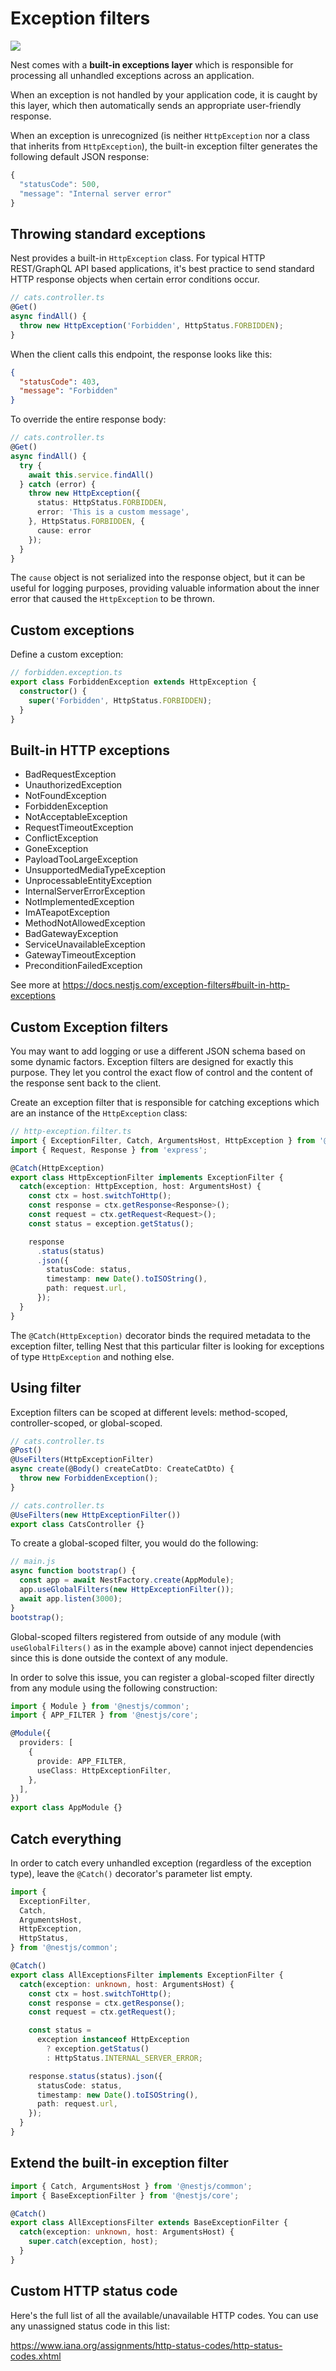 # Exception filters

![](https://docs.nestjs.com/assets/Filter_1.png)

Nest comes with a **built-in exceptions layer** which is responsible for processing all unhandled exceptions across an application.

When an exception is not handled by your application code, it is caught by this layer, which then automatically sends an appropriate user-friendly response.

When an exception is unrecognized (is neither `HttpException` nor a class that inherits from `HttpException`), the built-in exception filter generates the following default JSON response:

```ts
{
  "statusCode": 500,
  "message": "Internal server error"
}
```

## Throwing standard exceptions

Nest provides a built-in `HttpException` class. For typical HTTP REST/GraphQL API based applications, it's best practice to send standard HTTP response objects when certain error conditions occur.

```ts
// cats.controller.ts
@Get()
async findAll() {
  throw new HttpException('Forbidden', HttpStatus.FORBIDDEN);
}
```

When the client calls this endpoint, the response looks like this:

```json
{
  "statusCode": 403,
  "message": "Forbidden"
}
```

To override the entire response body:

```ts
// cats.controller.ts
@Get()
async findAll() {
  try {
    await this.service.findAll()
  } catch (error) { 
    throw new HttpException({
      status: HttpStatus.FORBIDDEN,
      error: 'This is a custom message',
    }, HttpStatus.FORBIDDEN, {
      cause: error
    });
  }
}
```

The `cause` object is not serialized into the response object, but it can be useful for logging purposes, providing valuable information about the inner error that caused the `HttpException` to be thrown.

## Custom exceptions

Define a custom exception:

```ts
// forbidden.exception.ts
export class ForbiddenException extends HttpException {
  constructor() {
    super('Forbidden', HttpStatus.FORBIDDEN);
  }
}
```


## Built-in HTTP exceptions

- BadRequestException
- UnauthorizedException
- NotFoundException
- ForbiddenException
- NotAcceptableException
- RequestTimeoutException
- ConflictException
- GoneException
- PayloadTooLargeException
- UnsupportedMediaTypeException
- UnprocessableEntityException
- InternalServerErrorException
- NotImplementedException
- ImATeapotException
- MethodNotAllowedException
- BadGatewayException
- ServiceUnavailableException
- GatewayTimeoutException
- PreconditionFailedException

See more at https://docs.nestjs.com/exception-filters#built-in-http-exceptions


## Custom Exception filters

You may want to add logging or use a different JSON schema based on some dynamic factors. Exception filters are designed for exactly this purpose. They let you control the exact flow of control and the content of the response sent back to the client.

Create an exception filter that is responsible for catching exceptions which are an instance of the `HttpException` class:

```ts
// http-exception.filter.ts
import { ExceptionFilter, Catch, ArgumentsHost, HttpException } from '@nestjs/common';
import { Request, Response } from 'express';

@Catch(HttpException)
export class HttpExceptionFilter implements ExceptionFilter {
  catch(exception: HttpException, host: ArgumentsHost) {
    const ctx = host.switchToHttp();
    const response = ctx.getResponse<Response>();
    const request = ctx.getRequest<Request>();
    const status = exception.getStatus();

    response
      .status(status)
      .json({
        statusCode: status,
        timestamp: new Date().toISOString(),
        path: request.url,
      });
  }
}
```

The `@Catch(HttpException)` decorator binds the required metadata to the exception filter, telling Nest that this particular filter is looking for exceptions of type `HttpException` and nothing else.


## Using filter

Exception filters can be scoped at different levels: method-scoped, controller-scoped, or global-scoped.

```ts
// cats.controller.ts
@Post()
@UseFilters(HttpExceptionFilter)
async create(@Body() createCatDto: CreateCatDto) {
  throw new ForbiddenException();
}
```

```ts
// cats.controller.ts
@UseFilters(new HttpExceptionFilter())
export class CatsController {}
```

To create a global-scoped filter, you would do the following:

```ts
// main.js
async function bootstrap() {
  const app = await NestFactory.create(AppModule);
  app.useGlobalFilters(new HttpExceptionFilter());
  await app.listen(3000);
}
bootstrap();
```

Global-scoped filters registered from outside of any module (with `useGlobalFilters()` as in the example above) cannot inject dependencies since this is done outside the context of any module.

In order to solve this issue, you can register a global-scoped filter directly from any module using the following construction:

```ts
import { Module } from '@nestjs/common';
import { APP_FILTER } from '@nestjs/core';

@Module({
  providers: [
    {
      provide: APP_FILTER,
      useClass: HttpExceptionFilter,
    },
  ],
})
export class AppModule {}
```


## Catch everything

In order to catch every unhandled exception (regardless of the exception type), leave the `@Catch()` decorator's parameter list empty.

```ts
import {
  ExceptionFilter,
  Catch,
  ArgumentsHost,
  HttpException,
  HttpStatus,
} from '@nestjs/common';

@Catch()
export class AllExceptionsFilter implements ExceptionFilter {
  catch(exception: unknown, host: ArgumentsHost) {
    const ctx = host.switchToHttp();
    const response = ctx.getResponse();
    const request = ctx.getRequest();

    const status =
      exception instanceof HttpException
        ? exception.getStatus()
        : HttpStatus.INTERNAL_SERVER_ERROR;

    response.status(status).json({
      statusCode: status,
      timestamp: new Date().toISOString(),
      path: request.url,
    });
  }
}
```


## Extend the built-in exception filter

```ts
import { Catch, ArgumentsHost } from '@nestjs/common';
import { BaseExceptionFilter } from '@nestjs/core';

@Catch()
export class AllExceptionsFilter extends BaseExceptionFilter {
  catch(exception: unknown, host: ArgumentsHost) {
    super.catch(exception, host);
  }
}
```

## Custom HTTP status code

Here's the full list of all the available/unavailable HTTP codes. You can use any unassigned status code in this list:

https://www.iana.org/assignments/http-status-codes/http-status-codes.xhtml